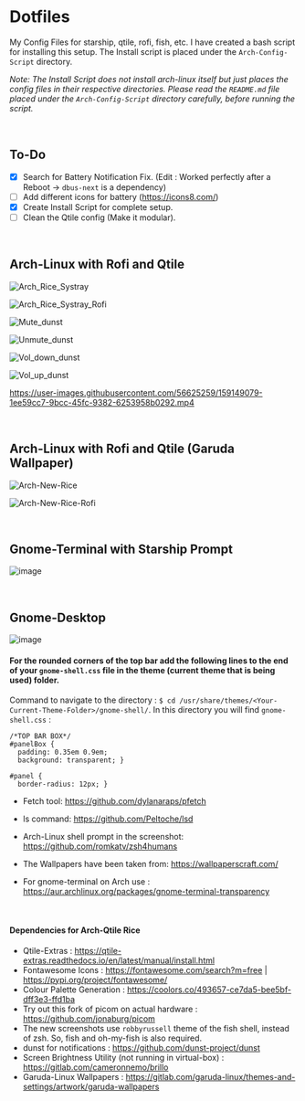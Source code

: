 # Dotfiles
My Config Files for starship, qtile, rofi, fish, etc. I have created a bash script for installing this setup. The Install script is placed under the ```Arch-Config-Script``` directory.

*Note: The Install Script does not install arch-linux itself but just places the config files in their respective directories. Please read the ```README.md``` file placed under the ```Arch-Config-Script``` directory carefully, before running the script.*

<br />

## To-Do
- [x] Search for Battery Notification Fix. (Edit : Worked perfectly after a Reboot &#8594; ```dbus-next``` is a dependency)
- [ ] Add different icons for battery (https://icons8.com/)
- [x] Create Install Script for complete setup.
- [ ] Clean the Qtile config (Make it modular).

<br />

## Arch-Linux with Rofi and Qtile

![Arch_Rice_Systray](https://user-images.githubusercontent.com/56625259/158530348-1731d299-dafb-4dce-a1cd-5b64af39ea63.png)

![Arch_Rice_Systray_Rofi](https://user-images.githubusercontent.com/56625259/158530407-ce4b8163-0afd-4725-b518-ce2e88a887b5.png)

![Mute_dunst](https://user-images.githubusercontent.com/56625259/158999869-5ec4e180-543d-438a-a110-277b8b4024a9.png)

![Unmute_dunst](https://user-images.githubusercontent.com/56625259/158999877-c758ae92-5ef6-40a9-a787-3a580a4c6ebd.png)

![Vol_down_dunst](https://user-images.githubusercontent.com/56625259/159000138-8341a030-af0d-493a-9603-ad52b11b956e.png)

![Vol_up_dunst](https://user-images.githubusercontent.com/56625259/158999919-361b7049-89a5-4a17-803e-11a5705da830.png)

https://user-images.githubusercontent.com/56625259/159149079-1ee59cc7-9bcc-45fc-9382-6253958b0292.mp4

<br />

## Arch-Linux with Rofi and Qtile (Garuda Wallpaper)

![Arch-New-Rice](https://user-images.githubusercontent.com/56625259/160415761-2fb4e1ce-696e-40f4-863c-8396f7aa10cb.png)

![Arch-New-Rice-Rofi](https://user-images.githubusercontent.com/56625259/160415798-246dc4a8-0fd9-481b-99df-b772ca45be38.png)

<br />

## Gnome-Terminal with Starship Prompt
![image](https://user-images.githubusercontent.com/56625259/154846590-9736e3fa-94c0-4dae-abc7-58c30f9fe884.png)

<br />

## Gnome-Desktop
![image](https://user-images.githubusercontent.com/56625259/154847508-bbea1a52-aa21-4a7b-bee4-16edb18bb97f.png)


#### For the rounded corners of the top bar add the following lines to the end of your ```gnome-shell.css``` file in the theme (current theme that is being used) folder. 

Command to navigate to the directory : ```$ cd /usr/share/themes/<Your-Current-Theme-Folder>/gnome-shell/```. In this directory you will find ```gnome-shell.css``` :

```
/*TOP BAR BOX*/
#panelBox {
  padding: 0.35em 0.9em;
  background: transparent; }

#panel {
  border-radius: 12px; }
```

- Fetch tool: https://github.com/dylanaraps/pfetch

- ls command: https://github.com/Peltoche/lsd

- Arch-Linux shell prompt in the screenshot: https://github.com/romkatv/zsh4humans

- The Wallpapers have been taken from: https://wallpaperscraft.com/

- For gnome-terminal on Arch use : https://aur.archlinux.org/packages/gnome-terminal-transparency

<br />

#### Dependencies for Arch-Qtile Rice
- Qtile-Extras : https://qtile-extras.readthedocs.io/en/latest/manual/install.html
- Fontawesome Icons : https://fontawesome.com/search?m=free | https://pypi.org/project/fontawesome/
- Colour Palette Generation : https://coolors.co/493657-ce7da5-bee5bf-dff3e3-ffd1ba
- Try out this fork of picom on actual hardware : https://github.com/jonaburg/picom
- The new screenshots use `robbyrussell` theme of the fish shell, instead of zsh. So, fish and oh-my-fish is also required.
- dunst for notifications : https://github.com/dunst-project/dunst
- Screen Brightness Utility (not running in virtual-box) : https://gitlab.com/cameronnemo/brillo
- Garuda-Linux Wallpapers : https://gitlab.com/garuda-linux/themes-and-settings/artwork/garuda-wallpapers
